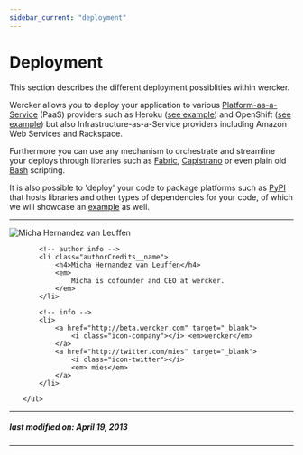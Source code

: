```yaml
---
sidebar_current: "deployment"
---
```


# Deployment

This section describes the different deployment possiblities within wercker.

Wercker allows you to deploy your application to various [Platform-as-a-Service](http://en.wikipedia.org/wiki/Platform_as_a_service) (PaaS) providers such as Heroku ([see example](/articles/deployment/heroku.html)) and OpenShift ([see example](/articles/deployment/openshift)) but also Infrastructure-as-a-Service providers including Amazon Web Services and Rackspace.

Furthermore you can use any mechanism to orchestrate and streamline your deploys through libraries such as [Fabric](http://fabfile.org), [Capistrano](https://github.com/capistrano/capistrano/wiki) or even plain old [Bash](http://www.gnu.org/software/bash/) scripting.

It is also possible to 'deploy' your code to package platforms such as [PyPI](http://pypi.python.org) that hosts libraries and other types of dependencies for your code, of which we will showcase an [example](/articles/deployment/pypi.html) as well.


-------

<div class="authorCredits">
    <span class="profile-picture">
        <img src="https://secure.gravatar.com/avatar/d4b19718f9748779d7cf18c6303dc17f?d=identicon&s=192" alt="Micha Hernandez van Leuffen"/>
    </span>
    <ul class="authorCredits">

        <!-- author info -->
        <li class="authorCredits__name">
            <h4>Micha Hernandez van Leuffen</h4>
            <em>
                Micha is cofounder and CEO at wercker.
            </em>
        </li>

        <!-- info -->
        <li>
            <a href="http://beta.wercker.com" target="_blank">
                <i class="icon-company"></i> <em>wercker</em>
            </a>
            <a href="http://twitter.com/mies" target="_blank">
                <i class="icon-twitter"></i>
                <em> mies</em>
            </a>
        </li>

    </ul>
</div>

-------
##### last modified on: April 19, 2013
-------
